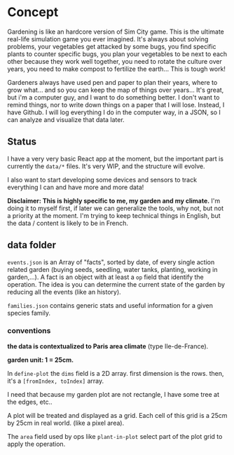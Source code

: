 # Concept

Gardening is like an hardcore version of Sim City game. This is the ultimate real-life simulation game you ever imagined. It's always about solving problems, your vegetables get attacked by some bugs, you find specific plants to counter specific bugs, you plan your vegetables to be next to each other because they work well together, you need to rotate the culture over years, you need to make compost to fertilize the earth... This is tough work!

Gardeners always have used pen and paper to plan their years, where to grow what... and so you can keep the map of things over years...  It's great, but i'm a computer guy, and I want to do something better. I don't want to remind things, nor to write down things on a paper that I will lose. Instead, I have Github. I will log everything I do in the computer way, in a JSON, so I can analyze and visualize that data later.

## Status

I have a very very basic React app at the moment, but the important part is currently the `data/*` files. It's very WIP, and the structure will evolve.

I also want to start developing some devices and sensors to track everything I can and have more and more data!

**Disclaimer: This is highly specific to me, my garden and my climate.** I'm doing it to myself first, if later we can generalize the tools, why not, but not a priority at the moment. I'm trying to keep technical things in English, but the data / content is likely to be in French.

## data folder

`events.json` is an Array of "facts", sorted by date, of every single action related garden (buying seeds, seedling, water tanks, planting, working in garden,...). A fact is an object with at least a `op` field that identify the operation. The idea is you can determine the current state of the garden by reducing all the events (like an history).

`families.json` contains generic stats and useful information for a given species family.


### conventions

**the data is contextualized to Paris area climate** (type Ile-de-France).

**garden unit: 1 = 25cm.**

In `define-plot` the `dims` field is a 2D array. first dimension is the rows. then, it's a `[fromIndex, toIndex]` array.

I need that because my garden plot are not rectangle, I have some tree at the edges, etc..

A plot will be treated and displayed as a grid. Each cell of this grid is a 25cm by 25cm in real world. (like a pixel area).

The `area` field used by ops like `plant-in-plot` select part of the plot grid to apply the operation.
